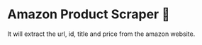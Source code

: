 # Amazon Product Scraper :shopping_cart:

 It will extract the url, id, title and price from the amazon website.
